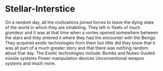 # Stellar-Interstice
 On a random day, all the civilizations joined forces to leave the dying state of the world in which they are inhabiting. They left in fleets of much grandeur and it was at that time when a vortex opened somewhere between the stars and they entered it where they had the encounter with the Beings. They acquired exotic technologies from them but little did they know that it was all part of a much greater story and that there was nothing random about that day.  The Exotic technologies include: Bombs and Nukes Guided missile systems Power manipulation devices Unconventional weapon systems and much more.
